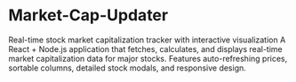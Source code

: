 # Market-Cap-Updater
Real-time stock market capitalization tracker with interactive visualization  A React + Node.js application that fetches, calculates, and displays real-time market capitalization data for major stocks. Features auto-refreshing prices, sortable columns, detailed stock modals, and responsive design.
